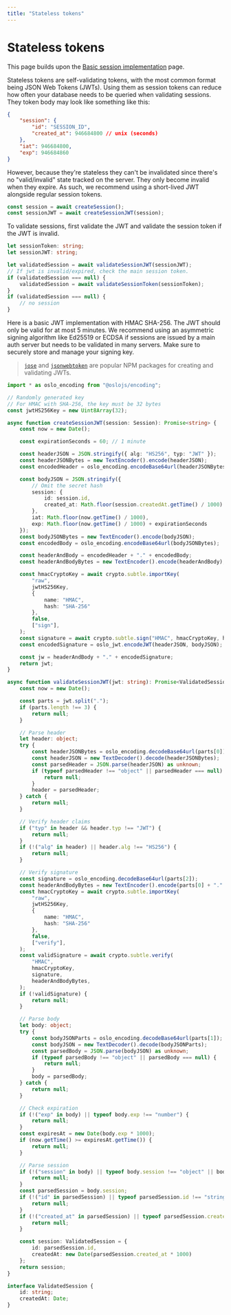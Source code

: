 ```yaml
---
title: "Stateless tokens"
---
```


# Stateless tokens

This page builds upon the [Basic session implementation](/sessions/basic) page.

Stateless tokens are self-validating tokens, with the most common format being JSON Web Tokens (JWTs). Using them as session tokens can reduce how often your database needs to be queried when validating sessions. They token body may look like something like this:

```json
{
	"session": {
		"id": "SESSION_ID",
		"created_at": 946684800 // unix (seconds)
	},
	"iat": 946684800,
	"exp": 946684860
}
```

However, because they're stateless they can't be invalidated since there's no "valid/invalid" state tracked on the server. They only become invalid when they expire. As such, we recommend using a short-lived JWT alongside regular session tokens.

```ts
const session = await createSession();
const sessionJWT = await createSessionJWT(session);
```

To validate sessions, first validate the JWT and validate the session token if the JWT is invalid.

```ts
let sessionToken: string;
let sessionJWT: string;

let validatedSession = await validateSessionJWT(sessionJWT);
// If jwt is invalid/expired, check the main session token.
if (validatedSession === null) {
	validatedSession = await validateSessionToken(sessionToken);
}
if (validatedSession === null) {
	// no session
}
```

Here is a basic JWT implementation with HMAC SHA-256. The JWT should only be valid for at most 5 minutes. We recommend using an asymmetric signing algorithm like Ed25519 or ECDSA if sessions are issued by a main auth server but needs to be validated in many servers. Make sure to securely store and manage your signing key.

> [`jose`](https://github.com/panva/jose) and [`jsonwebtoken`](https://github.com/auth0/node-jsonwebtoken) are popular NPM packages for creating and validating JWTs.

```ts
import * as oslo_encoding from "@oslojs/encoding";

// Randomly generated key
// For HMAC with SHA-256, the key must be 32 bytes
const jwtHS256Key = new Uint8Array(32);

async function createSessionJWT(session: Session): Promise<string> {
	const now = new Date();

	const expirationSeconds = 60; // 1 minute

	const headerJSON = JSON.stringify({ alg: "HS256", typ: "JWT" });
	const headerJSONBytes = new TextEncoder().encode(headerJSON);
	const encodedHeader = oslo_encoding.encodeBase64url(headerJSONBytes);

	const bodyJSON = JSON.stringify({
		// Omit the secret hash
		session: {
			id: session.id,
			created_at: Math.floor(session.createdAt.getTime() / 1000)
		},
		iat: Math.floor(now.getTime() / 1000),
		exp: Math.floor(now.getTime() / 1000) + expirationSeconds
	});
	const bodyJSONBytes = new TextEncoder().encode(bodyJSON);
	const encodedBody = oslo_encoding.encodeBase64url(bodyJSONBytes);

	const headerAndBody = encodedHeader + "." + encodedBody;
	const headerAndBodyBytes = new TextEncoder().encode(headerAndBody);

	const hmacCryptoKey = await crypto.subtle.importKey(
		"raw",
		jwtHS256Key,
		{
			name: "HMAC",
			hash: "SHA-256"
		},
		false,
		["sign"],
	);
	const signature = await crypto.subtle.sign("HMAC", hmacCryptoKey, headerAndBodyBytes);
	const encodedSignature = oslo_jwt.encodeJWT(headerJSON, bodyJSON);

	const jw = headerAndBody + "." + encodedSignature;
	return jwt;
}

async function validateSessionJWT(jwt: string): Promise<ValidatedSession | null> {
	const now = new Date();

	const parts = jwt.split(".");
	if (parts.length !== 3) {
		return null;
	}

	// Parse header
	let header: object;
	try {
		const headerJSONBytes = oslo_encoding.decodeBase64url(parts[0]);
		const headerJSON = new TextDecoder().decode(headerJSONBytes);
		const parsedHeader = JSON.parse(headerJSON) as unknown;
		if (typeof parsedHeader !== "object" || parsedHeader === null) {
			return null;
		}
		header = parsedHeader;
	} catch {
		return null;
	}

	// Verify header claims
	if ("typ" in header && header.typ !== "JWT") {
		return null;
	}
	if (!("alg" in header) || header.alg !== "HS256") {
		return null;
	}

	// Verify signature
	const signature = oslo_encoding.decodeBase64url(parts[2]);
	const headerAndBodyBytes = new TextEncoder().encode(parts[0] + "." + parts[1]);
	const hmacCryptoKey = await crypto.subtle.importKey(
		"raw",
		jwtHS256Key,
		{
			name: "HMAC",
			hash: "SHA-256"
		},
		false,
		["verify"],
	);
	const validSignature = await crypto.subtle.verify(
		"HMAC",
		hmacCryptoKey,
		signature,
		headerAndBodyBytes,
	);
	if (!validSignature) {
		return null;
	}

	// Parse body
	let body: object;
	try {
		const bodyJSONParts = oslo_encoding.decodeBase64url(parts[1]);
		const bodyJSON = new TextDecoder().decode(bodyJSONParts);
		const parsedBody = JSON.parse(bodyJSON) as unknown;
		if (typeof parsedBody !== "object" || parsedBody === null) {
			return null;
		}
		body = parsedBody;
	} catch {
		return null;
	}

	// Check expiration
	if (!("exp" in body) || typeof body.exp !== "number") {
		return null;
	}
	const expiresAt = new Date(body.exp * 1000);
	if (now.getTime() >= expiresAt.getTime()) {
		return null;
	}

	// Parse session
	if (!("session" in body) || typeof body.session !== "object" || body.session === null) {
		return null;
	}
	const parsedSession = body.session;
	if (!("id" in parsedSession) || typeof parsedSession.id !== "string") {
		return null;
	}
	if (!("created_at" in parsedSession) || typeof parsedSession.created_at !== "number") {
		return null;
	}

	const session: ValidatedSession = {
		id: parsedSession.id,
		createdAt: new Date(parsedSession.created_at * 1000)
	};
	return session;
}

interface ValidatedSession {
	id: string;
	createdAt: Date;
}
```
